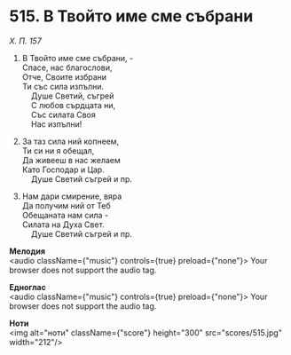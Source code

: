 # 515. В Твойто име сме събрани  

*Х. П. 157*  

1. В Твойто име сме събрани, -  
Спасе, нас благослови,  
Отче, Своите избрани  
Ти със сила изпълни.  
    Душе Светий, съгрей  
    С любов сърдцата ни,  
    Със силата Своя  
    Нас изпълни!  

2. За таз сила ний копнеем,  
Ти си ни я обещал,  
Да живееш в нас желаем  
Като Господар и Цар.  
    Душе Светий съгрей и пр.  

3. Нам дари смирение, вяра  
Да получим ний от Теб  
Обещаната нам сила -  
Силата на Духа Свет.  
    Душе Светий съгрей и пр.  

__Мелодия__  
<audio className={"music"} controls={true} preload={"none"}><source src="mp3/515.mp3" type="audio/mpeg"/>
Your browser does not support the audio tag.
</audio>  

__Едноглас__  
<audio className={"music"} controls={true} preload={"none"}><source src="transp/515.mp3" type="audio/mpeg"/>
Your browser does not support the audio tag.
</audio>  

__Ноти__  
<img alt="ноти" className={"score"} height="300" src="scores/515.jpg" width="212"/>
